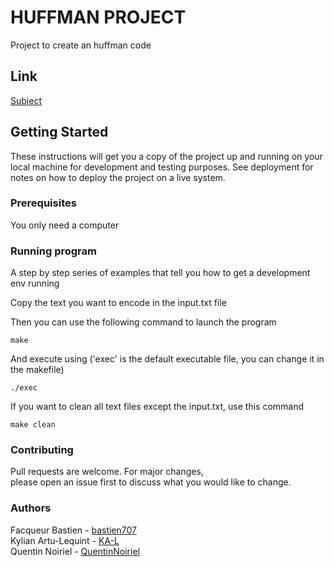 # HUFFMAN PROJECT

Project to create an huffman code
## Link

[Subject](https://docs.google.com/document/d/1OUURID_qB3oDBcD7CSMamJLHXSZrWsKi3olc_nWZEvU/edit)

## Getting Started

These instructions will get you a copy of the project up and running on your local machine for development and testing purposes. See deployment for notes on how to deploy the project on a live system.

### Prerequisites

You only need a computer 

### Running program

A step by step series of examples that tell you how to get a development env running

Copy the text you want to encode in the input.txt file

Then you can use the following command to launch the program

```
make
```
And execute using ('exec' is the default executable file, you can change it in the makefile)
```
./exec
```

If you want to clean all text files except the input.txt, use this command
```
make clean
```
### Contributing 

Pull requests are welcome. For major changes, <br />
please open an issue first to discuss what you would like to change. <br />

### Authors

Facqueur Bastien - [bastien707](https://github.com/bastien707) <br />
Kylian Artu-Lequint - [KA-L](https://github.com/KA-L) <br />
Quentin Noiriel - [QuentinNoiriel](https://github.com/QuentinNoiriel) <br />


